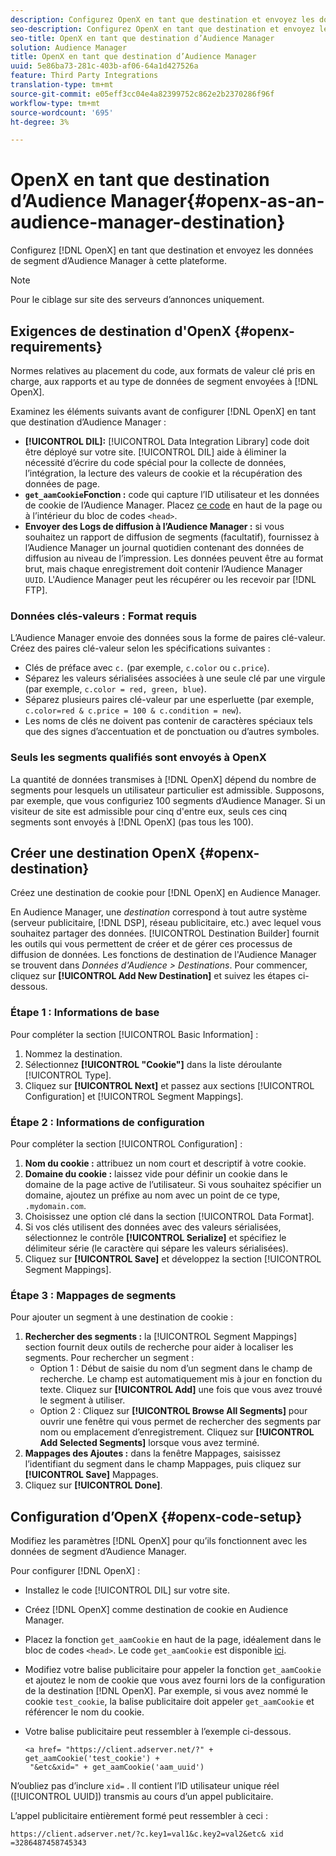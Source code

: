 ```yaml
---
description: Configurez OpenX en tant que destination et envoyez les données de segment d’Audience Manager à cette plateforme.
seo-description: Configurez OpenX en tant que destination et envoyez les données de segment d’Audience Manager à cette plateforme.
seo-title: OpenX en tant que destination d’Audience Manager
solution: Audience Manager
title: OpenX en tant que destination d’Audience Manager
uuid: 5e86ba73-281c-403b-af06-64a1d427526a
feature: Third Party Integrations
translation-type: tm+mt
source-git-commit: e05eff3cc04e4a82399752c862e2b2370286f96f
workflow-type: tm+mt
source-wordcount: '695'
ht-degree: 3%

---
```



# OpenX en tant que destination d’Audience Manager{#openx-as-an-audience-manager-destination}

Configurez [!DNL OpenX] en tant que destination et envoyez les données de segment d’Audience Manager à cette plateforme.

>[!NOTE]
>
>Pour le ciblage sur site des serveurs d’annonces uniquement.

## Exigences de destination d&#39;OpenX {#openx-requirements}

Normes relatives au placement du code, aux formats de valeur clé pris en charge, aux rapports et au type de données de segment envoyées à [!DNL OpenX].

<!-- aam-openx-requirements.xml -->

Examinez les éléments suivants avant de configurer [!DNL OpenX] en tant que destination d’Audience Manager :

* **[!UICONTROL DIL]:** [!UICONTROL Data Integration Library] code doit être déployé sur votre site. [!UICONTROL DIL] aide à éliminer la nécessité d’écrire du code spécial pour la collecte de données, l’intégration, la lecture des valeurs de cookie et la récupération des données de page.
* **`get_aamCookie`Fonction :** code qui capture l’ID utilisateur et les données de cookie de l’Audience Manager. Placez [ce code](../../features/destinations/get-aam-cookie-code.md) en haut de la page ou à l’intérieur du bloc de codes `<head>`.
* **Envoyer des Logs de diffusion à l’Audience Manager :** si vous souhaitez un rapport de diffusion de segments (facultatif), fournissez à l’Audience Manager un journal quotidien contenant des données de diffusion au niveau de l’impression. Les données peuvent être au format brut, mais chaque enregistrement doit contenir l’Audience Manager `UUID`. L&#39;Audience Manager peut les récupérer ou les recevoir par [!DNL FTP].

### Données clés-valeurs : Format requis

L’Audience Manager envoie des données sous la forme de paires clé-valeur. Créez des paires clé-valeur selon les spécifications suivantes :

* Clés de préface avec `c.` (par exemple, `c.color` ou `c.price`).
* Séparez les valeurs sérialisées associées à une seule clé par une virgule (par exemple, `c.color = red, green, blue`).
* Séparez plusieurs paires clé-valeur par une esperluette (par exemple, `c.color=red & c.price = 100 & c.condition = new`).
* Les noms de clés ne doivent pas contenir de caractères spéciaux tels que des signes d’accentuation et de ponctuation ou d’autres symboles.

### Seuls les segments qualifiés sont envoyés à OpenX

La quantité de données transmises à [!DNL OpenX] dépend du nombre de segments pour lesquels un utilisateur particulier est admissible. Supposons, par exemple, que vous configuriez 100 segments d’Audience Manager. Si un visiteur de site est admissible pour cinq d&#39;entre eux, seuls ces cinq segments sont envoyés à [!DNL OpenX] (pas tous les 100).

## Créer une destination OpenX {#openx-destination}

Créez une destination de cookie pour [!DNL OpenX] en Audience Manager.

<!-- aam-openx-destination.xml -->

En Audience Manager, une *destination* correspond à tout autre système (serveur publicitaire, [!DNL DSP], réseau publicitaire, etc.) avec lequel vous souhaitez partager des données. [!UICONTROL Destination Builder] fournit les outils qui vous permettent de créer et de gérer ces processus de diffusion de données. Les fonctions de destination de l&#39;Audience Manager se trouvent dans *Données d&#39;Audience > Destinations*. Pour commencer, cliquez sur **[!UICONTROL Add New Destination]** et suivez les étapes ci-dessous.

### Étape 1 : Informations de base

Pour compléter la section [!UICONTROL Basic Information] :

1. Nommez la destination.
1. Sélectionnez **[!UICONTROL "Cookie"]** dans la liste déroulante [!UICONTROL Type].
1. Cliquez sur **[!UICONTROL Next]** et passez aux sections [!UICONTROL Configuration] et [!UICONTROL Segment Mappings].

### Étape 2 : Informations de configuration

Pour compléter la section [!UICONTROL Configuration] :

1. **Nom du cookie :** attribuez un nom court et descriptif à votre cookie.
1. **Domaine du cookie :** laissez vide pour définir un cookie dans le domaine de la page active de l’utilisateur. Si vous souhaitez spécifier un domaine, ajoutez un préfixe au nom avec un point de ce type, `.mydomain.com`.
1. Choisissez une option clé dans la section [!UICONTROL Data Format].
1. Si vos clés utilisent des données avec des valeurs sérialisées, sélectionnez le contrôle **[!UICONTROL Serialize]** et spécifiez le délimiteur série (le caractère qui sépare les valeurs sérialisées).
1. Cliquez sur **[!UICONTROL Save]** et développez la section [!UICONTROL Segment Mappings].

### Étape 3 : Mappages de segments

Pour ajouter un segment à une destination de cookie :

1. **Rechercher des segments :** la  [!UICONTROL Segment Mappings] section fournit deux outils de recherche pour aider à localiser les segments. Pour rechercher un segment :
   * Option 1 : Début de saisie du nom d’un segment dans le champ de recherche. Le champ est automatiquement mis à jour en fonction du texte. Cliquez sur **[!UICONTROL Add]** une fois que vous avez trouvé le segment à utiliser.
   * Option 2 : Cliquez sur **[!UICONTROL Browse All Segments]** pour ouvrir une fenêtre qui vous permet de rechercher des segments par nom ou emplacement d’enregistrement. Cliquez sur **[!UICONTROL Add Selected Segments]** lorsque vous avez terminé.
1. **Mappages des Ajoutes :** dans la fenêtre Mappages, saisissez l’identifiant du segment dans le champ Mappages, puis cliquez sur  **[!UICONTROL Save]** Mappages.
1. Cliquez sur **[!UICONTROL Done]**.

## Configuration d’OpenX {#openx-code-setup}

Modifiez les paramètres [!DNL OpenX] pour qu’ils fonctionnent avec les données de segment d’Audience Manager.

<!-- aam-openx-code.xml -->

Pour configurer [!DNL OpenX] :

* Installez le code [!UICONTROL DIL] sur votre site.
* Créez [!DNL OpenX] comme destination de cookie en Audience Manager.
* Placez la fonction `get_aamCookie` en haut de la page, idéalement dans le bloc de codes `<head>`. Le code `get_aamCookie` est disponible [ici](../../features/destinations/get-aam-cookie-code.md).
* Modifiez votre balise publicitaire pour appeler la fonction `get_aamCookie` et ajoutez le nom de cookie que vous avez fourni lors de la configuration de la destination [!DNL OpenX]. Par exemple, si vous avez nommé le cookie `test_cookie`, la balise publicitaire doit appeler `get_aamCookie` et référencer le nom du cookie.
* Votre balise publicitaire peut ressembler à l’exemple ci-dessous.

   ```
   <a href= "https://client.adserver.net/?" + get_aamCookie('test_cookie') +
    "&etc&xid=" + get_aamCookie('aam_uuid')
   ```

N’oubliez pas d’inclure `xid=` . Il contient l’ID utilisateur unique réel ([!UICONTROL UUID]) transmis au cours d’un appel publicitaire.

L’appel publicitaire entièrement formé peut ressembler à ceci :

```
https://client.adserver.net/?c.key1=val1&c.key2=val2&etc& xid =3286487458745343
```
